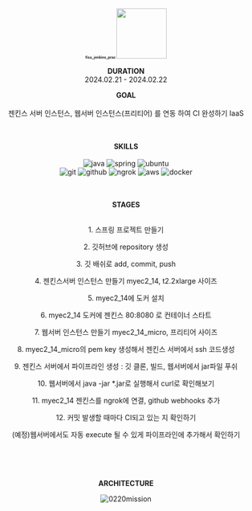 <div align="center">
  
<h1 style="font-size: 0.5em;">fisa_jenkins_prac <img src="https://www.jenkins.io/images/logos/belarus/belarus.png" height="100px"/> </h1>

**DURATION**
<br/>
2024.02.21 - 2024.02.22

**GOAL**
<br/><br/>
젠킨스 서버 인스턴스, 웹서버 인스턴스(프리티어) 를 연동 하여 CI 완성하기 IaaS
<br/><br/><br/>

**SKILLS**
<br/><br/>
![java](https://img.shields.io/badge/java-007396.svg?&style=for-the-badge&logo=openjdk&logoColor=white)
![spring](https://img.shields.io/badge/spring-6DB33F.svg?&style=for-the-badge&logo=spring&logoColor=white)
![ubuntu](https://img.shields.io/badge/ubuntu-E95420?&style=for-the-badge&logo=ubuntu&logoColor=white)
<br/>
![git](https://img.shields.io/badge/git-F05032.svg?&style=for-the-badge&logo=git&logoColor=white)
![github](https://img.shields.io/badge/github-181717.svg?&style=for-the-badge&logo=github&logoColor=white)
![ngrok](https://img.shields.io/badge/ngrok-1F1E37.svg?&style=for-the-badge&logo=ngroks&logoColor=white)
![aws](https://img.shields.io/badge/aws-232F3E.svg?&style=for-the-badge&logo=amazonaws&logoColor=white)
![docker](https://img.shields.io/badge/docker-2496ED.svg?&style=for-the-badge&logo=docker&logoColor=white)
<br/><br/><br/>



**STAGES**
<br/><br/>
<p>1. 스프링 프로젝트 만들기</p>
<p>2. 깃허브에 repository 생성</p>
<p>3. 깃 배쉬로 add, commit, push</p>
<p>4. 젠킨스서버 인스턴스 만들기 myec2_14, t2.2xlarge 사이즈</p>
<p>5. myec2_14에 도커 설치</p>
<p>6. myec2_14 도커에 젠킨스 80:8080 로 컨테이너 스타트</p>
<p>7. 웹서버 인스턴스 만들기 myec2_14_micro, 프리티어 사이즈</p>
<p>8. myec2_14_micro의 pem key 생성해서 젠킨스 서버에서 ssh 코드생성</p>
<p>9. 젠킨스 서버에서 파이프라인 생성 : 깃 클론, 빌드, 웹서버에서 jar파일 푸쉬</p>
<p>10. 웹서버에서 java -jar *.jar로 실행해서 curl로 확인해보기</p>
<p>11. myec2_14 젠킨스를 ngrok에 연결, github webhooks 추가</p>
<p>12. 커밋 발생할 때마다 CI되고 있는 지 확인하기</p>
<p>(예정)웹서버에서도 자동 execute 될 수 있게 파이프라인에 추가해서 확인하기</p>
<br/><br/><br/>

**ARCHITECTURE**

![0220mission](https://github.com/JiJuOh/fisa_jenkins_prac/assets/31668639/250427ec-2a7b-4c31-8634-8136264d8b21)



</div>

